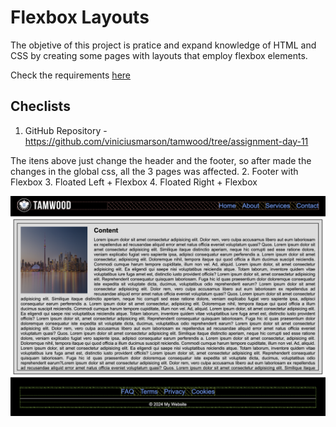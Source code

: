 # Flexbox Layouts

The objetive of this project is pratice and expand knowledge of HTML and CSS by creating some pages with layouts
that employ flexbox elements.

Check the requirements [here](/flexbox-layouts/docs/Assignment%20-%20CSS%20Flexbox%20Layouts.pdf)

## Checlists 

1. GitHub Repository - https://github.com/viniciusmarson/tamwood/tree/assignment-day-11

The itens above just change the header and the footer, so after made the changes in the global css, all the 3 pages was affected.
2. Footer with Flexbox
3. Floated Left + Flexbox 
4. Floated Right + Flexbox

![alt text](./assets/image.png)